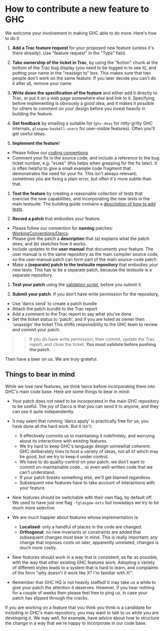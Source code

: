 # How to contribute a new feature to GHC



We welcome your involvement in making GHC able to do more.  Here's how to do it


1. **Add a Trac feature request** for your proposed new feature (unless it's there already).  Use "feature request" in the "Type" field. 

1. **Take ownership of the ticket in Trac**, by using the "Action" chunk at the bottom of the Trac bug display (you need to be logged in to see it), and putting your name in the "reassign to" box.  This makes sure that two people don't work on the same feature.  If you later decide you can't do it after all, remove your name.

1. **Write down the specification of the feature** and either add it directly to Trac, or put it on a web page somewhere else and link to it.  Specifying before implementing is obviously a good idea; and it makes it possible for others to comment on your design before you invest heavily in building the feature.

1.  **Get feedback** by emailing a suitable list (`ghc-devs` for nitty-gritty GHC internals, `glasgow-haskell-users` for user-visible features).  Often you'll get useful ideas.

1. **Implement the feature**!

  - Please follow our [coding conventions](working-conventions#)
  - Comment your fix in the source code, and include a reference to the bug ticket number, e.g. "`#1466`" (this helps when grepping for the fix later).  It is often helpful to give a small example code fragment that demonstrates the need for your fix.  This isn't always relevant; sometimes you are fixing a plain error, but often it's more subtle than that.

1. **Test the feature** by creating a reasonable collection of tests that exercise the new capabilities, and incorporating the new tests in the main testsuite.  The building guide contains a [description of how to add tests](building/running-tests).

1. **Record a patch** that embodies your feature.  

  - Please follow our convention for **naming** patches: [WorkingConventions/Darcs](working-conventions/darcs#). 
  - Please give the patch a **description** that (a) explains what the patch does, and (b) sketches how it works. 
  - Include updates to the **user manual** that documents your feature.  The user manual is in the same repository as the main compiler source code, so the user-manual patch can form part of the main source-code patch.
  - Make a **(separate) patch to the testsuite repository** that embodies your new tests. This has to be a separate patch, because the testsuite is a separate repository.

1. **Test your patch** using the [validation script](testing-patches), before you submit it.

1. **Submit your patch**.  If you don't have write permission for the repository, 

  - Use 'darcs send' to create a patch bundle
  - Attach the patch bundle to the Trac report
  - Add a comment to the Trac report to say what you've done
  - Set the ticket status to 'patch', and if you are listed as owner then 'unassign' the ticket
    This shifts responsibility to the GHC team to review and commit your patch.


  


>
> >
> >
> > If you do have write permission, then commit, update the Trac report, and close the ticket.   **You must validate before pushing the patch**.
> >
> >
>


Then have a beer on us.  We are truly grateful.


## Things to bear in mind



While we love new features, we think twice before incorporating them into GHC's main code base. Here are some things to bear in mind:
 


- Your patch does not need to be incorporated in the main GHC repository to be useful.  The joy of Darcs is that you can send it to anyone, and they can use it quite independently.

- It may seem that running 'darcs apply' is practically free for us; you have done all the hard work.  But it isn't:

  - It effectively commits us to maintaining it indefinitely, and worrying about its interactions with existing features
  - We try hard to keep GHC's language design somewhat coherent.  GHC deliberately tries to host a variety of ideas, not all of which may be good, but we try to keep it under control.
  - We have to do quality-control on your patch; we don't want to commit un-maintainable code... or even well-written code that we can't understand.
  - If your patch breaks something else, we'll get blamed regardless.  
  - Subsequent new features have to take account of interactions with your feature.

- New features should be switchable with their own flag, by default off.  We used to have just one flag `-fglasgow-exts` but nowadays we try to be much more selective.

- We are much happier about features whose implementation is:   

  - **Localised**: only a handful of places in the code are changed.
  - **Orthogonal**: no new invariants or constraints are added that subsequent changes must bear in mind. This is really important; any change that imposes costs on later, apparently unrelated, changes is much more costly. 


 


- New features should work in a way that is consistent, as far as possible, with the way that other
  existing GHC features work.  Adopting a variety of different styles leads to a
  system that is hard to learn, and complaints of the form "why doesn't it work like X?
  I'm familiar with X!".

- Remember that GHC HQ is not heavily staffed!  It may take us a while to give your patch the attention it deserves. However, if you hear nothing for a couple of weeks then please feel free to ping us, in case your patch has slipped through the cracks.


If you are working on a feature that you think you think is a candidate for including in GHC's main repository, you may want to talk to us while you are developing it.  We may well, for example, have advice about how to structure the change in a way that we're happy to incorporate in our code base.


